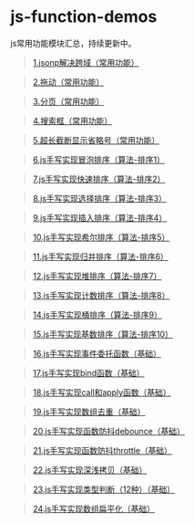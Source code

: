 # js-function-demos
js常用功能模块汇总，持续更新中。

 > [1.jsonp解决跨域（常用功能）](https://github.com/lulin1/js-function-demos/tree/master/cross-domain-demos)

 > [2.拖动（常用功能）](https://github.com/lulin1/js-function-demos/tree/master/drag-by-js)

 > [3.分页（常用功能）](https://github.com/lulin1/js-function-demos/tree/master/pagination)

 > [4.搜索框（常用功能）](https://github.com/lulin1/js-function-demos/tree/master/search-box)

 > [5.超长截断显示省略号（常用功能）](https://github.com/lulin1/js-function-demos/tree/master/break-ellipsis)
 
 > [6.js手写实现冒泡排序（算法-排序1）](https://github.com/lulin1/js-function-demos/tree/master/bubble-sort)

 > [7.js手写实现快速排序（算法-排序2）](https://github.com/lulin1/js-function-demos/tree/master/quick-sort)
 
 > [8.js手写实现选择排序（算法-排序3）](https://github.com/lulin1/js-function-demos/tree/master/selection-sort)
 
 > [9.js手写实现插入排序（算法-排序4）](https://github.com/lulin1/js-function-demos/tree/master/insertion-sort)
 
 > [10.js手写实现希尔排序（算法-排序5）](https://github.com/lulin1/js-function-demos/tree/master/shell-sort)
 
 > [11.js手写实现归并排序（算法-排序6）](https://github.com/lulin1/js-function-demos/tree/master/merge-sort)
 
 > [12.js手写实现堆排序（算法-排序7）](https://github.com/lulin1/js-function-demos/tree/master/heap-sort)
 
 > [13.js手写实现计数排序（算法-排序8）](https://github.com/lulin1/js-function-demos/tree/master/counting-sort)
 
 > [14.js手写实现桶排序（算法-排序9）](https://github.com/lulin1/js-function-demos/tree/master/bucket-sort)

 > [15.js手写实现基数排序（算法-排序10）](https://github.com/lulin1/js-function-demos/tree/master/radix-sort)
  
 > [16.js手写实现事件委托函数（基础）](https://github.com/lulin1/js-function-demos/tree/master/delegate-event)

 > [17.js手写实现bind函数（基础）](https://github.com/lulin1/js-function-demos/tree/master/bind)

 > [18.js手写实现call和apply函数（基础）](https://github.com/lulin1/js-function-demos/tree/master/call-apply)

 > [19.js手写实现数组去重（基础）](https://github.com/lulin1/js-function-demos/tree/master/unique-array)
 
 > [20.js手写实现函数防抖debounce（基础）](https://github.com/lulin1/js-function-demos/tree/master/debounce)
 
 > [21.js手写实现函数防抖throttle（基础）](https://github.com/lulin1/js-function-demos/tree/master/throttle)

 > [22.js手写实现深浅拷贝（基础）](https://github.com/lulin1/js-function-demos/tree/master/deep-copy)
 
 > [23.js手写实现类型判断（12种）（基础）](https://github.com/lulin1/js-function-demos/tree/master/type)
 
 > [24.js手写实现数组扁平化（基础）](https://github.com/lulin1/js-function-demos/tree/master/flatten-array)






